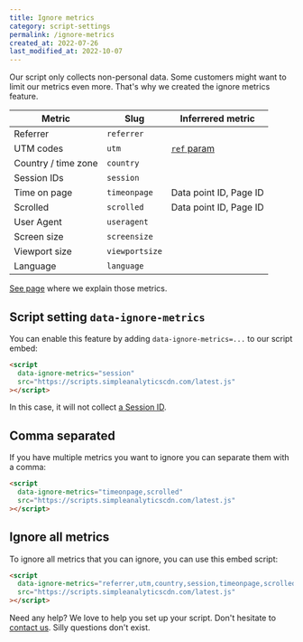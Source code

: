 ```yaml
---
title: Ignore metrics
category: script-settings
permalink: /ignore-metrics
created_at: 2022-07-26
last_modified_at: 2022-10-07
---
```


Our script only collects non-personal data. Some customers might want to limit our metrics even more. That's why we created the ignore metrics feature.

| Metric              | Slug           | Inferrered metric      |
| ------------------- | -------------- | ---------------------- |
| Referrer            | `referrer`     |                        |
| UTM codes           | `utm`          | [`ref` param][0]       |
| Country / time zone | `country`      |                        |
| Session IDs         | `session`      |                        |
| Time on page        | `timeonpage`   | Data point ID, Page ID |
| Scrolled            | `scrolled`     | Data point ID, Page ID |
| User Agent          | `useragent`    |                        |
| Screen size         | `screensize`   |                        |
| Viewport size       | `viewportsize` |                        |
| Language            | `language`     |                        |

[0]: /how-to-use-url-parameters#using-a-url-parameter

<style>
  /* Apply styling to first table */
  .content div.table-wrapper {
    overflow: auto;
  }
  .content div.table-wrapper td {
    white-space: nowrap;
  }

  .content table td,
  .content table th {
    font-size: 14px;
  }
</style>

[See page](/metrics) where we explain those metrics.

## Script setting `data-ignore-metrics`

You can enable this feature by adding `data-ignore-metrics=...` to our script embed:

```html
<script
  data-ignore-metrics="session"
  src="https://scripts.simpleanalyticscdn.com/latest.js"
></script>
```

In this case, it will not collect [a Session ID](/metrics#ids).

## Comma separated

If you have multiple metrics you want to ignore you can separate them with a comma:

```html
<script
  data-ignore-metrics="timeonpage,scrolled"
  src="https://scripts.simpleanalyticscdn.com/latest.js"
></script>
```

## Ignore all metrics

To ignore all metrics that you can ignore, you can use this embed script:

```html
<script
  data-ignore-metrics="referrer,utm,country,session,timeonpage,scrolled,useragent,screensize,viewportsize,language"
  src="https://scripts.simpleanalyticscdn.com/latest.js"
></script>
```

Need any help? We love to help you set up your script. Don't hesitate to [contact us](https://simpleanalytics.com/contact). Silly questions don't exist.

